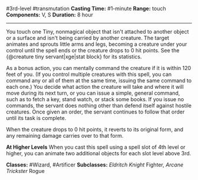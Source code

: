 #3rd-level #transmutation
**Casting Time:** #1-minute
**Range:** touch
**Components:** V, S
**Duration:** 8 hour

---

You touch one Tiny, nonmagical object that isn't attached to another object or a surface and isn't being carried by another creature. The target animates and sprouts little arms and legs, becoming a creature under your control until the spell ends or the creature drops to 0 hit points. See the {@creature tiny servant|xge|stat block} for its statistics.

As a bonus action, you can mentally command the creature if it is within 120 feet of you. (If you control multiple creatures with this spell, you can command any or all of them at the same time, issuing the same command to each one.) You decide what action the creature will take and where it will move during its next turn, or you can issue a simple, general command, such as to fetch a key, stand watch, or stack some books. If you issue no commands, the servant does nothing other than defend itself against hostile creatures. Once given an order, the servant continues to follow that order until its task is complete.

When the creature drops to 0 hit points, it reverts to its original form, and any remaining damage carries over to that form.

**At Higher Levels**
When you cast this spell using a spell slot of 4th level or higher, you can animate two additional objects for each slot level above 3rd.

**Classes:** #Wizard, #Artificer
**Subclasses:** *Eldritch Knight* Fighter, *Arcane Trickster* Rogue
